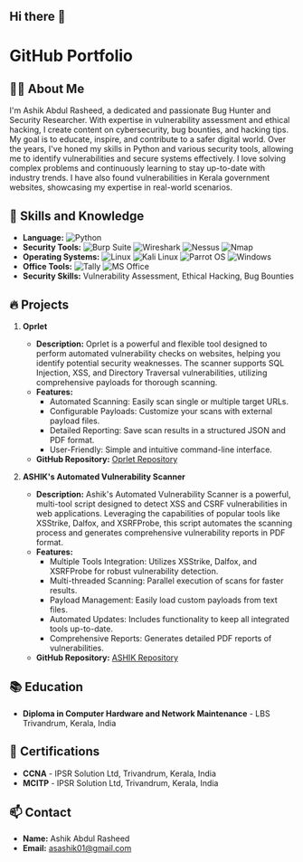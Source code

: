 ## Hi there 👋

# GitHub Portfolio

## 👨‍💻 About Me
I'm Ashik Abdul Rasheed, a dedicated and passionate Bug Hunter and Security Researcher. With expertise in vulnerability assessment and ethical hacking, I create content on cybersecurity, bug bounties, and hacking tips. My goal is to educate, inspire, and contribute to a safer digital world. Over the years, I've honed my skills in Python and various security tools, allowing me to identify vulnerabilities and secure systems effectively. I love solving complex problems and continuously learning to stay up-to-date with industry trends. I have also found vulnerabilities in Kerala government websites, showcasing my expertise in real-world scenarios.

## 🚀 Skills and Knowledge
- **Language:** ![Python](https://www.python.org/static/community_logos/python-logo.png)
- **Security Tools:** ![Burp Suite](https://img.icons8.com/color/48/000000/burp-suite.png) ![Wireshark](https://img.icons8.com/color/48/000000/wireshark.png) ![Nessus](https://img.icons8.com/color/48/000000/nessus.png) ![Nmap](https://img.icons8.com/color/48/000000/nmap.png)
- **Operating Systems:** ![Linux](https://img.icons8.com/color/48/000000/linux.png) ![Kali Linux](https://img.icons8.com/color/48/000000/kali-linux.png) ![Parrot OS](https://img.icons8.com/color/48/000000/parrot.png) ![Windows](https://img.icons8.com/color/48/000000/windows-10.png)
- **Office Tools:** ![Tally](https://img.icons8.com/color/48/000000/tally.png) ![MS Office](https://img.icons8.com/color/48/000000/microsoft-office.png)
- **Security Skills:** Vulnerability Assessment, Ethical Hacking, Bug Bounties

## 🔥 Projects
1. **Oprlet**
   - **Description:** Oprlet is a powerful and flexible tool designed to perform automated vulnerability checks on websites, helping you identify potential security weaknesses. The scanner supports SQL Injection, XSS, and Directory Traversal vulnerabilities, utilizing comprehensive payloads for thorough scanning.
   - **Features:**
     - Automated Scanning: Easily scan single or multiple target URLs.
     - Configurable Payloads: Customize your scans with external payload files.
     - Detailed Reporting: Save scan results in a structured JSON and PDF format.
     - User-Friendly: Simple and intuitive command-line interface.
   - **GitHub Repository:** [Oprlet Repository](https://github.com/fathiashik/oprlet.git)

2. **ASHIK's Automated Vulnerability Scanner**
   - **Description:** Ashik's Automated Vulnerability Scanner is a powerful, multi-tool script designed to detect XSS and CSRF vulnerabilities in web applications. Leveraging the capabilities of popular tools like XSStrike, Dalfox, and XSRFProbe, this script automates the scanning process and generates comprehensive vulnerability reports in PDF format.
   - **Features:**
     - Multiple Tools Integration: Utilizes XSStrike, Dalfox, and XSRFProbe for robust vulnerability detection.
     - Multi-threaded Scanning: Parallel execution of scans for faster results.
     - Payload Management: Easily load custom payloads from text files.
     - Automated Updates: Includes functionality to keep all integrated tools up-to-date.
     - Comprehensive Reports: Generates detailed PDF reports of vulnerabilities.
   - **GitHub Repository:** [ASHIK Repository](https://github.com/fathiashik/ASHIK.git)

## 📚 Education
- **Diploma in Computer Hardware and Network Maintenance** - LBS Trivandrum, Kerala, India

## 🌟 Certifications
- **CCNA** - IPSR Solution Ltd, Trivandrum, Kerala, India
- **MCITP** - IPSR Solution Ltd, Trivandrum, Kerala, India

## 📫 Contact
- **Name:** Ashik Abdul Rasheed
- **Email:** asashik01@gmail.com
